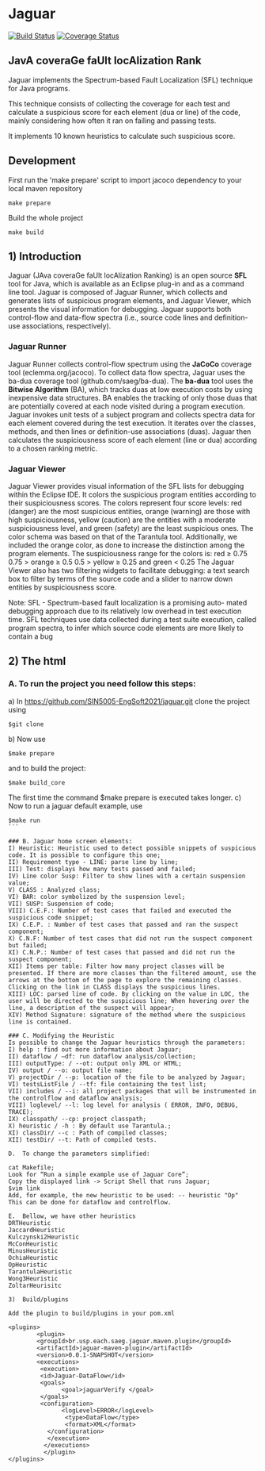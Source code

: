 # Jaguar

[![Build Status](https://travis-ci.org/saeg/jaguar.svg)](https://travis-ci.org/saeg/jaguar) [![Coverage Status](https://coveralls.io/repos/henriquelemos0/jaguar/badge.png?branch=master)](https://coveralls.io/r/henriquelemos0/jaguar?branch=master)

## **J**av**A** covera**G**e fa**U**lt loc**A**lization **R**ank

Jaguar implements the Spectrum-based Fault Localization (SFL) technique for Java programs.

This technique consists of collecting the coverage for each test and calculate a suspicious score for each element (dua or line) of the code, mainly considering how often it ran on failing and passing tests.

It implements 10 known heuristics to calculate such suspicious score.

## Development

First run the 'make prepare' script to import jacoco dependency to your local maven repository
```
make prepare
```

Build the whole project
```
make build
```


## 1) Introduction
Jaguar (JAva coveraGe faUlt locAlization Ranking) is an open source **SFL** tool for Java, which is available as an Eclipse plug-in and as a command line tool.
Jaguar is composed of Jaguar Runner, which collects and generates lists of suspicious program elements, and Jaguar Viewer, which presents the visual information for debugging.
Jaguar supports both control-flow and data-flow spectra (i.e., source code lines and definition-use associations, respectively).

### Jaguar Runner
Jaguar Runner collects control-flow spectrum using the **JaCoCo** coverage tool (eclemma.org/jacoco). To collect data flow spectra, Jaguar uses the ba-dua coverage tool (github.com/saeg/ba-dua). The **ba-dua** tool uses the **Bitwise Algorithm** (BA), which tracks duas at low execution costs by using inexpensive data structures. BA enables the tracking of only those duas that are potentially covered at each node visited during a program execution. Jaguar invokes unit tests of a subject program and collects spectra data for each element covered during the test execution. It iterates over the classes, methods, and then lines or definition-use associations (duas).
Jaguar then calculates the suspiciousness score of each element (line or dua) according to a chosen ranking metric.
### Jaguar Viewer
Jaguar Viewer provides visual information of the SFL lists for debugging within the Eclipse IDE. It colors the suspicious program entities according to their suspiciousness scores. The colors represent four score levels: red (danger) are the most suspicious entities, orange (warning) are those with high suspiciousness, yellow (caution) are the entities with a moderate suspiciousness level, and green (safety) are the least suspicious ones. The color schema was based on that of the Tarantula tool. Additionally, we included the orange color, as done to increase the distinction among the program elements. The suspiciousness range for the colors is: 
red ≥ 0.75 
0.75 > orange ≥ 0.5 
0.5 > yellow ≥ 0.25 
and green < 0.25
The Jaguar Viewer also has two filtering widgets to facilitate debugging: a text search box to filter by terms of the source code and a slider to narrow down entities by suspiciousness score. 



Note:
SFL - Spectrum-based fault localization is a promising auto- mated debugging approach due to its relatively low overhead in test execution time. SFL techniques use data collected during a test suite execution, called program spectra, to infer which source code elements are more likely to contain a bug


## 2)	The html
### A. To run the project you need follow this steps:
a) In https://github.com/SIN5005-EngSoft2021/jaguar.git clone the project using
````
$git clone
````

b) Now use 
````
$make prepare
````
and to build the project:
````
$make build_core
````
The first time the command $make prepare is executed takes longer.
c) Now to run a jaguar default example, use 
````
$make run
```
 
### B. Jaguar home screen elements:
I) Heuristic: Heuristic used to detect possible snippets of suspicious code. It is possible to configure this one;
II) Requirement type - LINE: parse line by line;
III) Test: displays how many tests passed and failed;
IV) Line color Susp: Filter to show lines with a certain suspension value;
V) CLASS : Analyzed class;
VI) BAR: color symbolized by the suspension level;
VII) SUSP: Suspension of code;
VIII) C.E.F.: Number of test cases that failed and executed the suspicious code snippet;
IX) C.E.P. : Number of test cases that passed and ran the suspect component;
X) C.N.F: Number of test cases that did not run the suspect component but failed;
XI) C.N.P.: Number of test cases that passed and did not run the suspect component;
XII) Items per table: Filter how many project classes will be presented. If there are more classes than the filtered amount, use the arrows at the bottom of the page to explore the remaining classes. Clicking on the link in CLASS displays the suspicious lines.
XIII) LOC: parsed line of code. By clicking on the value in LOC, the user will be directed to the suspicious line; When hovering over the line, a description of the suspect will appear;
XIV) Method Signature: signature of the method where the suspicious line is contained.

### C. Modifying the Heuristic
Is possible to change the Jaguar heuristics through the parameters: 
I) help : find out more information about Jaguar;
II) dataflow / –df: run dataflow analysis/collection;
III) outputType: / --ot: output only XML or HTML;
IV) output / --o: output file name;
V) projectDir / --p: location of the file to be analyzed by Jaguar;
VI) testsListFile / --tf: file containing the test list;
VII) includes / --i: all project packages that will be instrumented in the controlflow and dataflow analysis;
VIII) loglevel/ --l: log level for analysis ( ERROR, INFO, DEBUG, TRACE);
IX) classpath/ --cp: project classpath;
X) heuristic / -h : By default use Tarantula.;
XI) classDir/ --c : Path of compiled classes;
XII) testDir/ --t: Path of compiled tests.

D.	To change the parameters simplified:

cat Makefile;
Look for “Run a simple example use of Jaguar Core”;
Copy the displayed link -> Script Shell that runs Jaguar;
$vim link
Add, for example, the new heuristic to be used: -- heuristic "Op"
This can be done for dataflow and controlflow.

E.	Bellow, we have other heuristics
DRTHeuristic
JaccardHeuristic
Kulczynski2Heuristic
McConHeuristic
MinusHeuristic
OchiaHeuristic
OpHeuristic
TarantulaHeuristic
Wong3Heuristic
ZoltarHeurisitc

3)	Build/plugins

Add the plugin to build/plugins in your pom.xml

<plugins>
        <plugin> 
        <groupId>br.usp.each.saeg.jaguar.maven.plugin</groupId>
        <artifactId>jaguar-maven-plugin</artifactId>
        <version>0.0.1-SNAPSHOT</version>
        <executions> 
         <execution>
         <id>Jaguar-DataFlow</id>
         <goals>
               <goal>jaguarVerify </goal> 
         </goals>
         <configuration>
               <logLevel>ERROR</logLevel>
                <type>DataFlow</type>
                <format>XML</format>
           </configuration> 
           </execution>
          </executions>
          </plugin>
</plugins>

